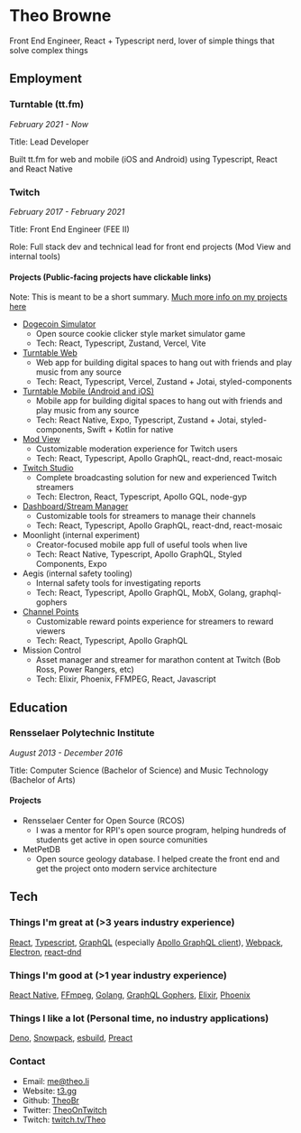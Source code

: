 # Theo Browne

Front End Engineer, React + Typescript nerd, lover of simple things that solve complex things

## Employment

### Turntable (tt.fm)

_February 2021 - Now_

Title: Lead Developer

Built tt.fm for web and mobile (iOS and Android) using Typescript, React and React Native

### Twitch

_February 2017 - February 2021_

Title: Front End Engineer (FEE II)

Role: Full stack dev and technical lead for front end projects (Mod View and internal tools)

#### Projects (Public-facing projects have clickable links)

Note: This is meant to be a short summary. [Much more info on my projects here](https://t3.gg/projects)

- [Dogecoin Simulator](https://github.com/TheoBr/dogecoin-simulator)
  - Open source cookie clicker style market simulator game
  - Tech: React, Typescript, Zustand, Vercel, Vite
- [Turntable Web](https://beta.tt.fm/)
  - Web app for building digital spaces to hang out with friends and play music from any source
  - Tech: React, Typescript, Vercel, Zustand + Jotai, styled-components
- [Turntable Mobile (Android and iOS)](https://tt.fm/)
  - Mobile app for building digital spaces to hang out with friends and play music from any source
  - Tech: React Native, Expo, Typescript, Zustand + Jotai, styled-components, Swift + Kotlin for native
- [Mod View](http://twitch.tv/moderator)
  - Customizable moderation experience for Twitch users
  - Tech: React, Typescript, Apollo GraphQL, react-dnd, react-mosaic
- [Twitch Studio](https://www.twitch.tv/broadcast/studio)
  - Complete broadcasting solution for new and experienced Twitch streamers
  - Tech: Electron, React, Typescript, Apollo GQL, node-gyp
- [Dashboard/Stream Manager](https://dashboard.twitch.tv)
  - Customizable tools for streamers to manage their channels
  - Tech: React, Typescript, Apollo GraphQL, react-dnd, react-mosaic
- Moonlight (internal experiment)
  - Creator-focused mobile app full of useful tools when live
  - Tech: React Native, Typescript, Apollo GraphQL, Styled Components, Expo
- Aegis (internal safety tooling)
  - Internal safety tools for investigating reports
  - Tech: React, Typescript, Apollo GraphQL, MobX, Golang, graphql-gophers
- [Channel Points](https://help.twitch.tv/s/article/channel-points-guide?language=en_US)
  - Customizable reward points experience for streamers to reward viewers
  - Tech: React, Typescript, Apollo GraphQL
- Mission Control
  - Asset manager and streamer for marathon content at Twitch (Bob Ross, Power Rangers, etc)
  - Tech: Elixir, Phoenix, FFMPEG, React, Javascript

## Education

### Rensselaer Polytechnic Institute

_August 2013 - December 2016_

Title: Computer Science (Bachelor of Science) and Music Technology (Bachelor of Arts)

#### Projects

- Rensselaer Center for Open Source (RCOS)
  - I was a mentor for RPI's open source program, helping hundreds of students get active in open source comunities
- MetPetDB
  - Open source geology database. I helped create the front end and get the project onto modern service architecture

## Tech

### Things I'm great at (>3 years industry experience)

[React](https://reactjs.org/), [Typescript](https://www.typescriptlang.org/), [GraphQL](https://graphql.org/) (especially [Apollo GraphQL client](https://www.apollographql.com/docs/react/)), [Webpack](https://webpack.js.org/), [Electron](https://www.electronjs.org/), [react-dnd](https://github.com/react-dnd/react-dnd)

### Things I'm good at (>1 year industry experience)

[React Native](https://reactnative.dev/), [FFmpeg](https://ffmpeg.org/), [Golang](https://golang.org/), [GraphQL Gophers](https://github.com/graph-gophers/graphql-go), [Elixir](https://elixir-lang.org/), [Phoenix](https://phoenixframework.org/)

### Things I like a lot (Personal time, no industry applications)

[Deno](https://deno.land), [Snowpack](https://snowpack.dev), [esbuild](https://github.com/evanw/esbuild), [Preact](https://preactjs.com/)

### Contact

- Email: me@theo.li
- Website: [t3.gg](https://t3.gg)
- Github: [TheoBr](http://github.com/theobr)
- Twitter: [TheoOnTwitch](https://twitter.com/TheoOnTwitch)
- Twitch: [twitch.tv/Theo](https://twitch.tv/Theo)
